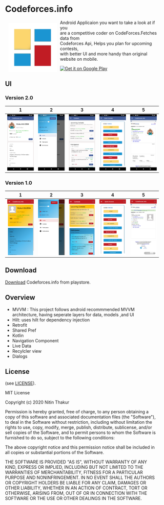 # Codeforces.info
<img src="/ss/icon.png" align="left"
width="160" hspace="10" vspace="10">

Android Applicaion you want to take a look at if you<br>
are a competitive coder on CodeForces.Fetches data from<br>
Codeforces Api, Helps you plan for upcoming contests,<br>
with better UI and more handy than original website on mobile.

<p align="left">
<a href="https://play.google.com/store/apps/details?id=com.thakurnitin2684.codeforces">
    <img alt="Get it on Google Play"
        height="80"
        src="https://play.google.com/intl/en_us/badges/images/generic/en_badge_web_generic.png" />
</a>  
</p>


## UI

### Version 2.0
1      |  2 |3 |4 |5
:-------------------------:|:-------------------------:|:-------------------------:|:-------------------------:|:-------------------------:
![Alt text](/ss/1.png?raw=false "Optional Title")  | ![Alt text](/ss/2.png?raw=false "Optional Title") |![Alt text](/ss/3.png?raw=false "Optional Title") |![Alt text](/ss/4.png?raw=false "Optional Title") |![Alt text](/ss/5.png?raw=false "Optional Title")


### Version 1.0
1      |  2 |3 |4 |5
:-------------------------:|:-------------------------:|:-------------------------:|:-------------------------:|:-------------------------:
![Alt text](/ss/IMG_20200508_152147.jpg?raw=false "Optional Title")  | ![Alt text](/ss/IMG_20200508_152216.jpg?raw=false "Optional Title") |![Alt text](/ss/IMG_20200508_152246.jpg?raw=false "Optional Title") |![Alt text](/ss/IMG_20200508_152309.jpg?raw=false "Optional Title") |![Alt text](/ss/IMG_20200508_152323.jpg?raw=false "Optional Title")


## Download

[Download](https://play.google.com/store/apps/details?id=com.thakurnitin2684.codeforces) Codeforces.info from playstore.

## Overview
 - MVVM : This project follows android recommmended MVVM architecture, having seperate layers for data, models ,and UI
 - Hilt: uses hilt for dependency injection
 - Retrofit 
 - Shared Pref
 - Kotlin
 - Navigation Component
 - Live Data
 - Recylcler view 
 - Dialogs
 
## License

(see [LICENSE](LICENSE)).

MIT License

Copyright (c) 2020 Nitin Thakur

Permission is hereby granted, free of charge, to any person obtaining a copy
of this software and associated documentation files (the "Software"), to deal
in the Software without restriction, including without limitation the rights
to use, copy, modify, merge, publish, distribute, sublicense, and/or sell
copies of the Software, and to permit persons to whom the Software is
furnished to do so, subject to the following conditions:

The above copyright notice and this permission notice shall be included in all
copies or substantial portions of the Software.

THE SOFTWARE IS PROVIDED "AS IS", WITHOUT WARRANTY OF ANY KIND, EXPRESS OR
IMPLIED, INCLUDING BUT NOT LIMITED TO THE WARRANTIES OF MERCHANTABILITY,
FITNESS FOR A PARTICULAR PURPOSE AND NONINFRINGEMENT. IN NO EVENT SHALL THE
AUTHORS OR COPYRIGHT HOLDERS BE LIABLE FOR ANY CLAIM, DAMAGES OR OTHER
LIABILITY, WHETHER IN AN ACTION OF CONTRACT, TORT OR OTHERWISE, ARISING FROM,
OUT OF OR IN CONNECTION WITH THE SOFTWARE OR THE USE OR OTHER DEALINGS IN THE
SOFTWARE.

